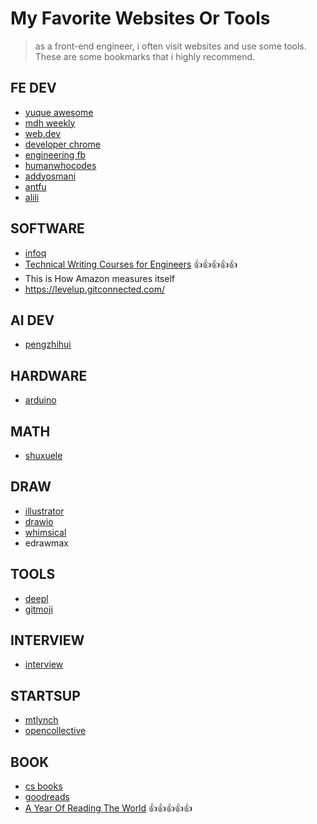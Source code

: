 # My Favorite Websites Or Tools
> as a front-end engineer, i often visit websites and use some tools. These are some bookmarks that i highly recommend.

## FE DEV
+ [yuque awesome](https://www.yuque.com/awesome) 
+ [mdh weekly](https://www.yuque.com/mdh/weekly/euomv7)
+ [web.dev](https://web.dev/blog/)
+ [developer chrome](https://developer.chrome.com/)
+ [engineering fb](https://engineering.fb.com/web/facebook-redesign/)
+ [humanwhocodes](https://humanwhocodes.com/)
+ [addyosmani](https://addyosmani.com/)
+ [antfu](https://antfu.me/)
+ [alili](https://alili.tech/archive/) 

## SOFTWARE
+ [infoq](https://www.infoq.cn/)
+ [Technical Writing Courses for Engineers](https://medium.learningbyshipping.com/writing-is-thinking-an-annotated-twitter-thread-2a75fe07fade) &#x1F44D;&#x1F44D;&#x1F44D;&#x1F44D;&#x1F44D;
+ This is How Amazon measures itself
+ https://levelup.gitconnected.com/

## AI DEV
+ [pengzhihui](http://www.pengzhihui.xyz/)

## HARDWARE 
+ [arduino](https://www.arduino.cn/thread-7793-1-1.html)

## MATH 
+ [shuxuele](https://www.shuxuele.com/data/confidence-interval.html)

## DRAW
+ [illustrator](https://www.adobe.com/products/illustrator.html) 
+ [drawio](https://app.diagrams.net/?src=about#HXingMXTeam%2Fgraph%2Fmaster%2FUntitled%20Diagram.drawio	)
+ [whimsical](https://whimsical.com)
+ edrawmax

## TOOLS
+ [deepl](https://www.deepl.com/translator)
+ [gitmoji](https://gitmoji.dev/)

## INTERVIEW
+ [interview](https://github.com/jwasham/coding-interview-univerity)

## STARTSUP
+ [mtlynch](https://mtlynch.io/)
+ [opencollective](https://opencollective.com/)

## BOOK
+ [cs books](https://github.com/forthespada/CS-Books)
+ [goodreads](https://www.goodreads.com/)
+ [A Year Of Reading The World](https://ayearofreadingtheworld.com/thelist/) &#x1F44D;&#x1F44D;&#x1F44D;&#x1F44D;&#x1F44D;

